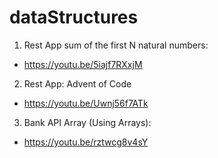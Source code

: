 # dataStructures

1. Rest App sum of the first N natural numbers:
  - https://youtu.be/5iajf7RXxjM

2. Rest App: Advent of Code
  - https://youtu.be/Uwnj56f7ATk
  
3. Bank API Array (Using Arrays):
  - https://youtu.be/rztwcg8v4sY
